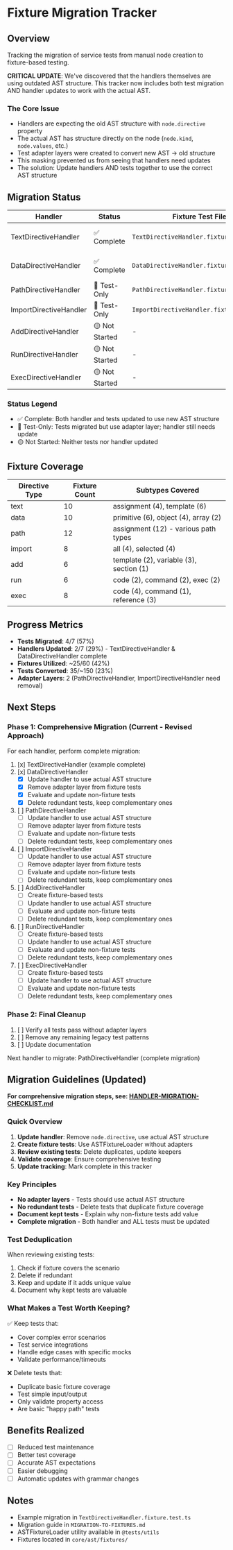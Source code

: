 # Fixture Migration Tracker

## Overview

Tracking the migration of service tests from manual node creation to fixture-based testing.

**CRITICAL UPDATE**: We've discovered that the handlers themselves are using outdated AST structure. This tracker now includes both test migration AND handler updates to work with the actual AST.

### The Core Issue
- Handlers are expecting the old AST structure with `node.directive` property
- The actual AST has structure directly on the node (`node.kind`, `node.values`, etc.)
- Test adapter layers were created to convert new AST → old structure
- This masking prevented us from seeing that handlers need updates
- The solution: Update handlers AND tests together to use the correct AST structure

## Migration Status

| Handler | Status | Fixture Test File | Notes |
|---------|--------|------------------|-------|
| TextDirectiveHandler | ✅ Complete | `TextDirectiveHandler.fixture.test.ts` | Handler updated, tests deduplicated, fully migrated |
| DataDirectiveHandler | ✅ Complete | `DataDirectiveHandler.fixture.test.ts` | Handler updated, adapter layer removed, all tests migrated |
| PathDirectiveHandler | 🔄 Test-Only | `PathDirectiveHandler.fixture.test.ts` | Tests use adapter layer - handler needs update |
| ImportDirectiveHandler | 🔄 Test-Only | `ImportDirectiveHandler.fixture.test.ts` | Tests use adapter layer - handler needs update |
| AddDirectiveHandler | 🟡 Not Started | - | Template/variable/section fixtures |
| RunDirectiveHandler | 🟡 Not Started | - | Code/command/exec fixtures |
| ExecDirectiveHandler | 🟡 Not Started | - | Complex handler, may need custom fixtures |

### Status Legend
- ✅ Complete: Both handler and tests updated to use new AST structure
- 🔄 Test-Only: Tests migrated but use adapter layer; handler still needs update
- 🟡 Not Started: Neither tests nor handler updated

## Fixture Coverage

| Directive Type | Fixture Count | Subtypes Covered |
|---------------|---------------|------------------|
| text | 10 | assignment (4), template (6) |
| data | 10 | primitive (6), object (4), array (2) |
| path | 12 | assignment (12) - various path types |
| import | 8 | all (4), selected (4) |
| add | 6 | template (2), variable (3), section (1) |
| run | 6 | code (2), command (2), exec (2) |
| exec | 8 | code (4), command (1), reference (3) |

## Progress Metrics

- **Tests Migrated**: 4/7 (57%)
- **Handlers Updated**: 2/7 (29%) - TextDirectiveHandler & DataDirectiveHandler complete
- **Fixtures Utilized**: ~25/60 (42%)
- **Tests Converted**: 35/~150 (23%)
- **Adapter Layers**: 2 (PathDirectiveHandler, ImportDirectiveHandler need removal)

## Next Steps

### Phase 1: Comprehensive Migration (Current - Revised Approach)
For each handler, perform complete migration:

1. [x] TextDirectiveHandler (example complete)
2. [x] DataDirectiveHandler
   - [x] Update handler to use actual AST structure
   - [x] Remove adapter layer from fixture tests
   - [x] Evaluate and update non-fixture tests
   - [x] Delete redundant tests, keep complementary ones
3. [ ] PathDirectiveHandler
   - [ ] Update handler to use actual AST structure
   - [ ] Remove adapter layer from fixture tests
   - [ ] Evaluate and update non-fixture tests
   - [ ] Delete redundant tests, keep complementary ones
4. [ ] ImportDirectiveHandler
   - [ ] Update handler to use actual AST structure
   - [ ] Remove adapter layer from fixture tests
   - [ ] Evaluate and update non-fixture tests
   - [ ] Delete redundant tests, keep complementary ones
5. [ ] AddDirectiveHandler
   - [ ] Create fixture-based tests
   - [ ] Update handler to use actual AST structure
   - [ ] Evaluate and update non-fixture tests
   - [ ] Delete redundant tests, keep complementary ones
6. [ ] RunDirectiveHandler
   - [ ] Create fixture-based tests
   - [ ] Update handler to use actual AST structure
   - [ ] Evaluate and update non-fixture tests
   - [ ] Delete redundant tests, keep complementary ones
7. [ ] ExecDirectiveHandler
   - [ ] Create fixture-based tests
   - [ ] Update handler to use actual AST structure
   - [ ] Evaluate and update non-fixture tests
   - [ ] Delete redundant tests, keep complementary ones

### Phase 2: Final Cleanup
1. [ ] Verify all tests pass without adapter layers
2. [ ] Remove any remaining legacy test patterns
3. [ ] Update documentation

Next handler to migrate: PathDirectiveHandler (complete migration)

## Migration Guidelines (Updated)

**For comprehensive migration steps, see: [HANDLER-MIGRATION-CHECKLIST.md](./HANDLER-MIGRATION-CHECKLIST.md)**

### Quick Overview

1. **Update handler**: Remove `node.directive`, use actual AST structure
2. **Create fixture tests**: Use ASTFixtureLoader without adapters
3. **Review existing tests**: Delete duplicates, update keepers
4. **Validate coverage**: Ensure comprehensive testing
5. **Update tracking**: Mark complete in this tracker

### Key Principles

- **No adapter layers** - Tests should use actual AST structure
- **No redundant tests** - Delete tests that duplicate fixture coverage
- **Document kept tests** - Explain why non-fixture tests add value
- **Complete migration** - Both handler and ALL tests must be updated

### Test Deduplication

When reviewing existing tests:
1. Check if fixture covers the scenario
2. Delete if redundant
3. Keep and update if it adds unique value
4. Document why kept tests are valuable

### What Makes a Test Worth Keeping?

✅ Keep tests that:
- Cover complex error scenarios
- Test service integrations
- Handle edge cases with specific mocks
- Validate performance/timeouts

❌ Delete tests that:
- Duplicate basic fixture coverage
- Test simple input/output
- Only validate property access
- Are basic "happy path" tests

## Benefits Realized

- [ ] Reduced test maintenance
- [ ] Better test coverage
- [ ] Accurate AST expectations
- [ ] Easier debugging
- [ ] Automatic updates with grammar changes

## Notes

- Example migration in `TextDirectiveHandler.fixture.test.ts`
- Migration guide in `MIGRATION-TO-FIXTURES.md`
- ASTFixtureLoader utility available in `@tests/utils`
- Fixtures located in `core/ast/fixtures/`